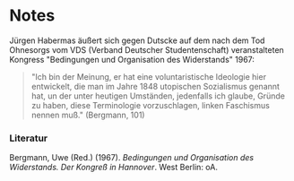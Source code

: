 # Notes

Jürgen Habermas äußert sich gegen Dutscke auf dem nach dem Tod Ohnesorgs vom VDS (Verband Deutscher Studentenschaft) veranstalteten Kongress "Bedingungen und Organisation des Widerstands" 1967:

>"Ich bin der Meinung, er hat eine voluntaristische Ideologie hier entwickelt, die man im Jahre 1848 utopischen Sozialismus genannt hat, un der unter heutigen Umständen, jedenfalls ich glaube, Gründe zu haben, diese Terminologie vorzuschlagen, linken Faschismus nennen muß." (Bergmann, 101)

### Literatur

Bergmann, Uwe (Red.) (1967). *Bedingungen und Organisation des Widerstands. Der Kongreß in Hannover*. West Berlin: oA.
